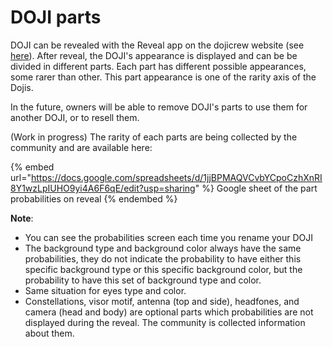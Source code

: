 # DOJI parts

DOJI can be revealed with the Reveal app on the dojicrew website (see [here](../../doji-apps/app-naming-and-reveal.md)). After reveal, the DOJI's appearance is displayed and can be be divided in different parts. Each part has different possible appearances, some rarer than other. This part appearance is one of the rarity axis of the Dojis.

In the future, owners will be able to remove DOJI's parts to use them for another DOJI, or to resell them. 

(Work in progress) The rarity of each parts are being collected by the community and are available here:

{% embed url="https://docs.google.com/spreadsheets/d/1jjBPMAQVCvbYCpoCzhXnRI8Y1wzLpIUHO9yi4A6F6qE/edit?usp=sharing" %}
Google sheet of the part probabilities on reveal
{% endembed %}

**Note**:

* You can see the probabilities screen each time you rename your DOJI
* The background type and background color always have the same probabilities, they do not indicate the probability to have either this specific background type or this specific background color, but the probability to have this set of background type and color.
* Same situation for eyes type and color.
* Constellations, visor motif, antenna (top and side), headfones, and camera (head and body) are optional parts which probabilities are not displayed during the reveal. The community is collected information about them. 
